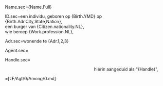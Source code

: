 Name.sec={Name.Full}

ID.sec=een individu, geboren op {Birth.YMD} op {Birth.Adr.City,State,Nation}, <br> een burger van {Citizen.nationality.NL}, <br> wie beroep {Work.profession.NL},

Adr.sec=wonende te {Adr.1,2,3}

Agent.sec=</i>

Handle.sec=<div align="right"> hierin aangeduid als "{Handle}",</div>

=[zF/Agt/0/Among/0.md]